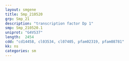 ```yaml
---
layout: smgene
title: Smp_210520
grp: Smp_21
description: "transcription factor Dp 1"
smp: Smp_210520.1
uniprot: "G4VS37"
length:  2454
cdd: "cd14458, cl03534, cl07405, pfam02319, pfam08781"
kk: ns
categories: sm
---
```

